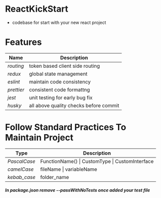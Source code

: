 # ReactKickStart

- codebase for start with your new react project

# Features

| Name       | Description                            |
| ---------- | -------------------------------------- |
| _routing_  | token based client side routing        |
| _redux_    | global state management                |
| _eslint_   | maintain code consistency              |
| _prettier_ | consistent code formattng              |
| _jest_     | unit testing for early bug fix         |
| _husky_    | all above quality checks before commit |

# Follow Standard Practices To Maintain Project

| Type         | Description                                     |
| ------------ | ----------------------------------------------- |
| _PascalCase_ | FunctionName() \| CustomType \| CustomInterface |
| _camelCase_  | fileName \| variableName                        |
| _kebab_case_ | folder_name                                     |

##### In package.json remove --passWithNoTests once added your test file

